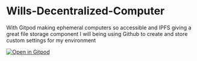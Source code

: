 # Wills-Decentralized-Computer
With Gitpod making ephemeral computers so accessible and IPFS giving a great file storage component I will being using Github to create and store custom settings for my environment

[![Open in Gitpod](https://gitpod.io/button/open-in-gitpod.svg)](https://gitpod.io/#<https://github.com/WillKopil/Wills-Decentralized-Computer>)
